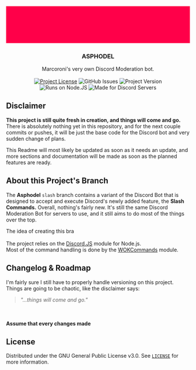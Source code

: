 
<!-- PROJECT LOGO -->
<br />
<p align="center">
  <a href="https://github.com/salty-sweet/asphodel-bot">
    <img src="githubAssets/logo.gif" alt="Logo">
  </a>

  <h3 align="center"><strong>ASPHODEL</strong></h3>

  <p align="center">
    Marcoroni's very own Discord Moderation bot.
    <br />
    <br />
    <!-- <a href="https://github.com/salty-sweet/asphodel-bot"><strong>Explore the docs »</strong></a> -->
    <a href="https://github.com/salty-sweet/asphodel-bot/blob/main/LICENSE"><img alt="Project License" src="https://img.shields.io/github/license/salty-sweet/asphodel-bot?color=ff0049&label=Licensed%20under&style=for-the-badge"></a> <img alt="GitHub Issues" src="https://img.shields.io/github/issues-raw/salty-sweet/asphodel-bot?color=ff0049&label=Open%20Issues&style=for-the-badge"> <img alt="Project Version" src="https://img.shields.io/github/package-json/v/salty-sweet/asphodel-bot?color=ff0049&label=Version&style=for-the-badge"> 
    <br />
    <img alt="Runs on Node.JS" src="https://img.shields.io/badge/%20-Runs%20on%20Node.JS-68A063?style=for-the-badge&logo=node.js&logoColor=f0f0f0"> <img alt="Made for Discord Servers" src="https://img.shields.io/badge/%20-Made%20for%20Discord%20Servers-7289DA?style=for-the-badge&logo=discord&logoColor=f0f0f0">
  </p>
</p>


## Disclaimer
<strong>This project is still quite fresh in creation, and things will come and go.</strong> There is absolutely nothing yet in this repository, and for the next couple commits or pushes, it will be just the base code for the Discord bot and very sudden change of plans.

This Readme will most likely be updated as soon as it needs an update, and more sections and documentation will be made as soon as the planned features are ready.


## About this Project's Branch
The <strong>Asphodel</strong> `slash` branch contains a variant of the Discord Bot that is designed to accept and execute Discord's newly added feature, the <strong>Slash Commands.</strong> Overall, nothing's fairly new. It's still the same Discord Moderation Bot for servers to use, and it still aims to do most of the things over the top.

The idea of creating this bra
<br/>
<br/>
The project relies on the [Discord.JS](https://github.com/discordjs/discord.js/) module for Node.js.<br/>
Most of the command handling is done by the [WOKCommands](https://github.com/AlexzanderFlores/WOKCommands) module.


## Changelog & Roadmap
I'm fairly sure I still have to properly handle versioning on this project. Things are going to be chaotic, like the disclaimer says:
> *"...things will come and go."*
<br/>
<br/>
<strong>Assume that every changes made</strong>

## License
Distributed under the GNU General Public License v3.0. See <a href="https://github.com/salty-sweet/asphodel-bot/blob/main/LICENSE">`LICENSE`</a> for more information.
